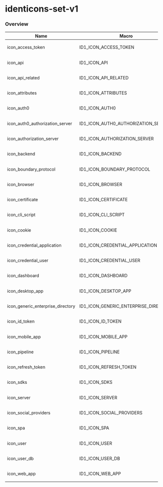 # identicons-set-v1
### Overview
| Name  | Macro  | Image | Url |
|-------|--------|-------|-----|
| icon_access_token | ID1_ICON_ACCESS_TOKEN | ![image-icon_access_token](icon_access_token.png) |icon_access_token.puml |
| icon_api | ID1_ICON_API | ![image-icon_api](icon_api.png) |icon_api.puml |
| icon_api_related | ID1_ICON_API_RELATED | ![image-icon_api_related](icon_api_related.png) |icon_api_related.puml |
| icon_attributes | ID1_ICON_ATTRIBUTES | ![image-icon_attributes](icon_attributes.png) |icon_attributes.puml |
| icon_auth0 | ID1_ICON_AUTH0 | ![image-icon_auth0](icon_auth0.png) |icon_auth0.puml |
| icon_auth0_authorization_server | ID1_ICON_AUTH0_AUTHORIZATION_SERVER | ![image-icon_auth0_authorization_server](icon_auth0_authorization_server.png) |icon_auth0_authorization_server.puml |
| icon_authorization_server | ID1_ICON_AUTHORIZATION_SERVER | ![image-icon_authorization_server](icon_authorization_server.png) |icon_authorization_server.puml |
| icon_backend | ID1_ICON_BACKEND | ![image-icon_backend](icon_backend.png) |icon_backend.puml |
| icon_boundary_protocol | ID1_ICON_BOUNDARY_PROTOCOL | ![image-icon_boundary_protocol](icon_boundary_protocol.png) |icon_boundary_protocol.puml |
| icon_browser | ID1_ICON_BROWSER | ![image-icon_browser](icon_browser.png) |icon_browser.puml |
| icon_certificate | ID1_ICON_CERTIFICATE | ![image-icon_certificate](icon_certificate.png) |icon_certificate.puml |
| icon_cli_script | ID1_ICON_CLI_SCRIPT | ![image-icon_cli_script](icon_cli_script.png) |icon_cli_script.puml |
| icon_cookie | ID1_ICON_COOKIE | ![image-icon_cookie](icon_cookie.png) |icon_cookie.puml |
| icon_credential_application | ID1_ICON_CREDENTIAL_APPLICATION | ![image-icon_credential_application](icon_credential_application.png) |icon_credential_application.puml |
| icon_credential_user | ID1_ICON_CREDENTIAL_USER | ![image-icon_credential_user](icon_credential_user.png) |icon_credential_user.puml |
| icon_dashboard | ID1_ICON_DASHBOARD | ![image-icon_dashboard](icon_dashboard.png) |icon_dashboard.puml |
| icon_desktop_app | ID1_ICON_DESKTOP_APP | ![image-icon_desktop_app](icon_desktop_app.png) |icon_desktop_app.puml |
| icon_generic_enterprise_directory | ID1_ICON_GENERIC_ENTERPRISE_DIRECTORY | ![image-icon_generic_enterprise_directory](icon_generic_enterprise_directory.png) |icon_generic_enterprise_directory.puml |
| icon_id_token | ID1_ICON_ID_TOKEN | ![image-icon_id_token](icon_id_token.png) |icon_id_token.puml |
| icon_mobile_app | ID1_ICON_MOBILE_APP | ![image-icon_mobile_app](icon_mobile_app.png) |icon_mobile_app.puml |
| icon_pipeline | ID1_ICON_PIPELINE | ![image-icon_pipeline](icon_pipeline.png) |icon_pipeline.puml |
| icon_refresh_token | ID1_ICON_REFRESH_TOKEN | ![image-icon_refresh_token](icon_refresh_token.png) |icon_refresh_token.puml |
| icon_sdks | ID1_ICON_SDKS | ![image-icon_sdks](icon_sdks.png) |icon_sdks.puml |
| icon_server | ID1_ICON_SERVER | ![image-icon_server](icon_server.png) |icon_server.puml |
| icon_social_providers | ID1_ICON_SOCIAL_PROVIDERS | ![image-icon_social_providers](icon_social_providers.png) |icon_social_providers.puml |
| icon_spa | ID1_ICON_SPA | ![image-icon_spa](icon_spa.png) |icon_spa.puml |
| icon_user | ID1_ICON_USER | ![image-icon_user](icon_user.png) |icon_user.puml |
| icon_user_db | ID1_ICON_USER_DB | ![image-icon_user_db](icon_user_db.png) |icon_user_db.puml |
| icon_web_app | ID1_ICON_WEB_APP | ![image-icon_web_app](icon_web_app.png) |icon_web_app.puml |

